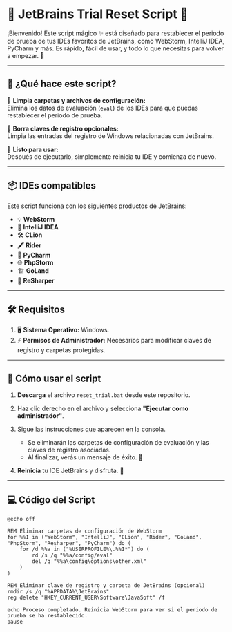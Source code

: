 # 🌟 JetBrains Trial Reset Script 🌟

¡Bienvenido! Este script mágico ✨ está diseñado para restablecer el periodo de prueba de tus IDEs favoritos de JetBrains, como WebStorm, IntelliJ IDEA, PyCharm y más. Es rápido, fácil de usar, y todo lo que necesitas para volver a empezar. 🌈

---

## 🎯 **¿Qué hace este script?**

🧹 **Limpia carpetas y archivos de configuración:**  
Elimina los datos de evaluación (`eval`) de los IDEs para que puedas restablecer el periodo de prueba.

🔑 **Borra claves de registro opcionales:**  
Limpia las entradas del registro de Windows relacionadas con JetBrains.

🚀 **Listo para usar:**  
Después de ejecutarlo, simplemente reinicia tu IDE y comienza de nuevo.

---

## 📦 **IDEs compatibles**

Este script funciona con los siguientes productos de JetBrains:  
- 💡 **WebStorm**  
- 🚀 **IntelliJ IDEA**  
- 🛠️ **CLion**  
- 🖋️ **Rider**  
- 🐍 **PyCharm**  
- 🌐 **PhpStorm**  
- 🏗️ **GoLand**  
- 🔄 **ReSharper**

---

## 🛠️ **Requisitos**

1. 🖥️ **Sistema Operativo:** Windows.  
2. ⚡ **Permisos de Administrador:** Necesarios para modificar claves de registro y carpetas protegidas.  

---

## 📝 **Cómo usar el script**

1. **Descarga** el archivo `reset_trial.bat` desde este repositorio.  
2. Haz clic derecho en el archivo y selecciona **"Ejecutar como administrador"**.  
3. Sigue las instrucciones que aparecen en la consola.  

   - Se eliminarán las carpetas de configuración de evaluación y las claves de registro asociadas.
   - Al finalizar, verás un mensaje de éxito. 🎉  

4. **Reinicia** tu IDE JetBrains y disfruta. 🌟

---

## 💻 **Código del Script**

```batch
@echo off

REM Eliminar carpetas de configuración de WebStorm
for %%I in ("WebStorm", "IntelliJ", "CLion", "Rider", "GoLand", "PhpStorm", "Resharper", "PyCharm") do (
    for /d %%a in ("%USERPROFILE%\.%%I*") do (
        rd /s /q "%%a/config/eval"
        del /q "%%a\config\options\other.xml"
    )
)

REM Eliminar clave de registro y carpeta de JetBrains (opcional)
rmdir /s /q "%APPDATA%\JetBrains"
reg delete "HKEY_CURRENT_USER\Software\JavaSoft" /f

echo Proceso completado. Reinicia WebStorm para ver si el periodo de prueba se ha restablecido.
pause
